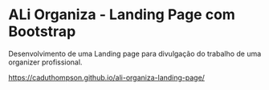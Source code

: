 # ALi Organiza - Landing Page com Bootstrap

Desenvolvimento de uma Landing page para divulgação do trabalho de uma organizer profissional. 

https://caduthompson.github.io/ali-organiza-landing-page/
